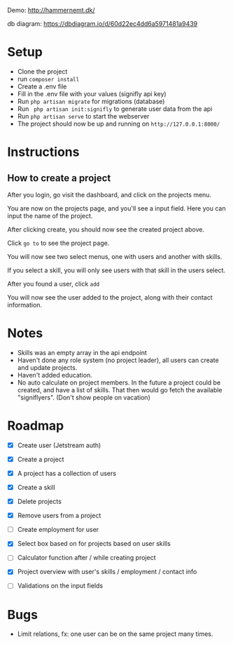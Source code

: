 Demo: http://hammernemt.dk/

db diagram: https://dbdiagram.io/d/60d22ec4dd6a5971481a9439

# Setup

- Clone the project
- run `composer install`
- Create a .env file
- Fill in the .env file with your values (signifly api key)
- Run `php artisan migrate` for migrations (database)
- Run ` php artisan init:signifly` to generate user data from the api
- Run `php artisan serve` to start the webserver
- The project should now be up and running on `http://127.0.0.1:8000/` 


# Instructions 

## How to create a project
After you login, go visit the dashboard, and click on the projects menu.

You are now on the projects page, and you'll see a input field. Here you can input the name of the project.

After clicking create, you should now see the created project above.

Click `go to` to see the project page.

You will now see two select menus, one with users and another with skills.

If you select a skill, you will only see users with that skill in the users select.

After you found a user, click `add`

You will now see the user added to the project, along with their contact information.

# Notes

 - Skills was an empty array in the api endpoint
 - Haven't done any role system (no project leader), all users can create and update projects.
 - Haven't added education.
 - No auto calculate on project members. In the future a project could be created, and have a list of skills. That then would go fetch the available "signiflyers". (Don't show people on vacation)

# Roadmap

 - [x] Create user (Jetstream auth)
 - [x] Create a project
 - [x] A project has a collection of users
 - [x] Create a skill
 - [x] Delete projects
 - [x] Remove users from a project
 - [ ] Create employment for user
 - [x] Select box based on for projects based on user skills
 - [ ] Calculator function after / while creating project
 - [x] Project overview with user's skills / employment / contact info
 - [ ] Validations on the input fields


# Bugs

- Limit relations, fx: one user can be on the same project many times. 
